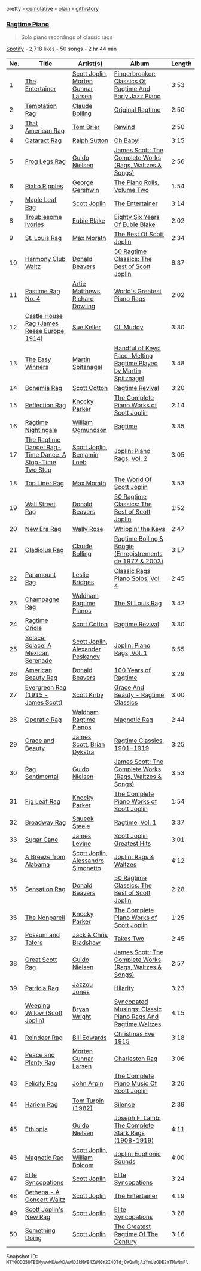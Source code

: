 pretty - [cumulative](/playlists/cumulative/37i9dQZF1DX0Qrm1eJnnVv.md) - [plain](/playlists/plain/37i9dQZF1DX0Qrm1eJnnVv) - [githistory](https://github.githistory.xyz/mackorone/spotify-playlist-archive/blob/main/playlists/plain/37i9dQZF1DX0Qrm1eJnnVv)

### [Ragtime Piano](https://open.spotify.com/playlist/37i9dQZF1DX0Qrm1eJnnVv)

> Solo piano recordings of classic rags

[Spotify](https://open.spotify.com/user/spotify) - 2,718 likes - 50 songs - 2 hr 44 min

| No. | Title | Artist(s) | Album | Length |
|---|---|---|---|---|
| 1 | [The Entertainer](https://open.spotify.com/track/6DWIm1TfM9WiCNQeLbbAsd) | [Scott Joplin](https://open.spotify.com/artist/5FgkTUuCNKDlilidPvZqOq), [Morten Gunnar Larsen](https://open.spotify.com/artist/0abhXJIOH1NqbsXLaZD2DI) | [Fingerbreaker: Classics Of Ragtime And Early Jazz Piano](https://open.spotify.com/album/3PnN5AHFAONQAXr5OEjrmJ) | 3:53 |
| 2 | [Temptation Rag](https://open.spotify.com/track/5dSayG6yo6erxGYIiZPEhN) | [Claude Bolling](https://open.spotify.com/artist/17YFYixTwkosluOZZJWhjb) | [Original Ragtime](https://open.spotify.com/album/5FySxwKiaVp9QkdP2fGQTm) | 2:50 |
| 3 | [That American Rag](https://open.spotify.com/track/1PayBvFJAeaQl6PcHRu7H0) | [Tom Brier](https://open.spotify.com/artist/1MS1jbrxtz1iQg1Gl0z7kL) | [Rewind](https://open.spotify.com/album/3c3KuxBqiBX4fmHYV7sit5) | 2:50 |
| 4 | [Cataract Rag](https://open.spotify.com/track/0DIwS1czdks5yDr8WiDvOx) | [Ralph Sutton](https://open.spotify.com/artist/78vaS34w6HBZi3epzpfTz9) | [Oh Baby!](https://open.spotify.com/album/2haJcfX8gbvfDHQLGT89ry) | 3:15 |
| 5 | [Frog Legs Rag](https://open.spotify.com/track/0IoqpZ55F042xPuYCbP7NG) | [Guido Nielsen](https://open.spotify.com/artist/2hk0CLU0IghkuxFs4jx8ZU) | [James Scott: The Complete Works \(Rags, Waltzes & Songs\)](https://open.spotify.com/album/0j118C9e7zYtG2bV8JdiI4) | 2:56 |
| 6 | [Rialto Ripples](https://open.spotify.com/track/1qIThzIpVP8GyTx8Y6lu5g) | [George Gershwin](https://open.spotify.com/artist/1YuknfkSYTTbolRpwZBOv4) | [The Piano Rolls, Volume Two](https://open.spotify.com/album/5m3U1X9I0oltjme3PeFTlq) | 1:54 |
| 7 | [Maple Leaf Rag](https://open.spotify.com/track/1JfXcv0wnppRHlnkHcULVV) | [Scott Joplin](https://open.spotify.com/artist/5FgkTUuCNKDlilidPvZqOq) | [The Entertainer](https://open.spotify.com/album/55nzutI0vd4NmGeZHOinuz) | 3:14 |
| 8 | [Troublesome Ivories](https://open.spotify.com/track/1X2NYWrWmpIbs5ALWeZ6Iy) | [Eubie Blake](https://open.spotify.com/artist/35Y7WdrKm5TItu5yHOJ69U) | [Eighty Six Years Of Eubie Blake](https://open.spotify.com/album/5CKfWa3U9PeFEuBhgGBhJX) | 2:02 |
| 9 | [St\. Louis Rag](https://open.spotify.com/track/58NvSG4gwrmAfoXedtU7YK) | [Max Morath](https://open.spotify.com/artist/34Mreq5fPf8HWbVhNFTJIF) | [The Best Of Scott Joplin](https://open.spotify.com/album/300iEB8P24hhTozzVI2Mfl) | 2:34 |
| 10 | [Harmony Club Waltz](https://open.spotify.com/track/1nu5TP1IQQKdVtp4eZYPGW) | [Donald Beavers](https://open.spotify.com/artist/5Ecn8b9b3epJp9etNNZSg5) | [50 Ragtime Classics: The Best of Scott Joplin](https://open.spotify.com/album/2EoRBT3U0HLCnbWl7swfXY) | 6:37 |
| 11 | [Pastime Rag No\. 4](https://open.spotify.com/track/62KHXPpRjwi3HPPOO2MmHG) | [Artie Matthews](https://open.spotify.com/artist/2KIguemK1D0eYCp8ZNMlIL), [Richard Dowling](https://open.spotify.com/artist/7JWgPh8XaVXPsaqbSyOL77) | [World's Greatest Piano Rags](https://open.spotify.com/album/0wVhPHbbIBmNKVbQdvI9tQ) | 2:02 |
| 12 | [Castle House Rag \(James Reese Europe, 1914\)](https://open.spotify.com/track/07ZKL0jVrjxD1DqxizHXSL) | [Sue Keller](https://open.spotify.com/artist/1LjB5pWtBa02kIACdPb6tx) | [Ol' Muddy](https://open.spotify.com/album/4N3q6DQATMXo0Bj5z9DQwe) | 3:30 |
| 13 | [The Easy Winners](https://open.spotify.com/track/2JG7qkeDRvk7QA8CKZBXsJ) | [Martin Spitznagel](https://open.spotify.com/artist/2FANFYc7uOUVwemb0jm9vX) | [Handful of Keys: Face\-Melting Ragtime Played by Martin Spitznagel](https://open.spotify.com/album/2eDQ5CG2GFO7tClYNS9S9b) | 3:48 |
| 14 | [Bohemia Rag](https://open.spotify.com/track/036qpba8Fn5TspX2QrN8wO) | [Scott Cotton](https://open.spotify.com/artist/4akQiTcM2tYyt9y5ijVBzU) | [Ragtime Revival](https://open.spotify.com/album/1PgJncp4RezmMO006IYusf) | 3:20 |
| 15 | [Reflection Rag](https://open.spotify.com/track/1spkEBNNlnXvdLXPhznynG) | [Knocky Parker](https://open.spotify.com/artist/5GxGw0V1OnTsb5V4DtnxUY) | [The Complete Piano Works of Scott Joplin](https://open.spotify.com/album/5FG1LBNhmZgxLwYiEKilXe) | 2:14 |
| 16 | [Ragtime Nightingale](https://open.spotify.com/track/6JwN8CvXOJXFMm4pHdx4qX) | [William Ogmundson](https://open.spotify.com/artist/5uDWJuVykK2j91dsIItMhG) | [Ragtime](https://open.spotify.com/album/0UNeYC6icoR0UbvUZD7JYs) | 3:35 |
| 17 | [The Ragtime Dance: Rag\-Time Dance, A Stop\-Time Two Step](https://open.spotify.com/track/7Eqi544QtAAGZ2aITewHzZ) | [Scott Joplin](https://open.spotify.com/artist/5FgkTUuCNKDlilidPvZqOq), [Benjamin Loeb](https://open.spotify.com/artist/67UL1dFPdXgJCBSRRyRGgi) | [Joplin: Piano Rags, Vol\. 2](https://open.spotify.com/album/00hTiYtvFtdxKOiDta1kNU) | 3:05 |
| 18 | [Top Liner Rag](https://open.spotify.com/track/3wQVZKxvSnaSiBaNFX80Od) | [Max Morath](https://open.spotify.com/artist/34Mreq5fPf8HWbVhNFTJIF) | [The World Of Scott Joplin](https://open.spotify.com/album/5hg3Km0IQSIa8I1Q8YB2Pl) | 3:53 |
| 19 | [Wall Street Rag](https://open.spotify.com/track/3hTDYslHMaFW29u4yU07Vb) | [Donald Beavers](https://open.spotify.com/artist/5Ecn8b9b3epJp9etNNZSg5) | [50 Ragtime Classics: The Best of Scott Joplin](https://open.spotify.com/album/2EoRBT3U0HLCnbWl7swfXY) | 1:52 |
| 20 | [New Era Rag](https://open.spotify.com/track/6mBC9LUBJmWkJjiFUk82Se) | [Wally Rose](https://open.spotify.com/artist/29ja2bTYI7u1VtxBTFkhyB) | [Whippin' the Keys](https://open.spotify.com/album/4QoewAeBhDUQSaplJwPHix) | 2:47 |
| 21 | [Gladiolus Rag](https://open.spotify.com/track/1k2cULxRVikKYA97BCcg7F) | [Claude Bolling](https://open.spotify.com/artist/17YFYixTwkosluOZZJWhjb) | [Ragtime Bolling & Boogie \(Enregistrements de 1977 & 2003\)](https://open.spotify.com/album/5Qmz1rdGfyQgpJ16Fvy4rz) | 3:17 |
| 22 | [Paramount Rag](https://open.spotify.com/track/7xaVQzLgWJOLqmgAWBc6h7) | [Leslie Bridges](https://open.spotify.com/artist/7m6HwLg3nTQoO2eVMhiGiw) | [Classic Rags Piano Solos, Vol\. 4](https://open.spotify.com/album/1f1dYTmbEN5a9m0g7va9ul) | 2:45 |
| 23 | [Champagne Rag](https://open.spotify.com/track/0KjbuADnLw2I0TPg7xCj5f) | [Waldham Ragtime Pianos](https://open.spotify.com/artist/0494lwWXTnzzYxlGM8czb5) | [The St Louis Rag](https://open.spotify.com/album/2O2dCZZvsoG97DRpiLG2cv) | 3:42 |
| 24 | [Ragtime Oriole](https://open.spotify.com/track/7jp3NMj2U44WSBGHtjrGGp) | [Scott Cotton](https://open.spotify.com/artist/4akQiTcM2tYyt9y5ijVBzU) | [Ragtime Revival](https://open.spotify.com/album/1PgJncp4RezmMO006IYusf) | 3:30 |
| 25 | [Solace: Solace: A Mexican Serenade](https://open.spotify.com/track/1Rx5e9Sj4Dm7LliHE9ysHP) | [Scott Joplin](https://open.spotify.com/artist/5FgkTUuCNKDlilidPvZqOq), [Alexander Peskanov](https://open.spotify.com/artist/3ign9P0e3deW95GcSEhCBU) | [Joplin: Piano Rags, Vol\. 1](https://open.spotify.com/album/0lNT0wgggNxAUsquXDQX7X) | 6:55 |
| 26 | [American Beauty Rag](https://open.spotify.com/track/69suUSUufKh4IlTRG2t88Z) | [Donald Beavers](https://open.spotify.com/artist/5Ecn8b9b3epJp9etNNZSg5) | [100 Years of Ragtime](https://open.spotify.com/album/5DHHZDFHXM1iBKCvG45ODR) | 3:29 |
| 27 | [Evergreen Rag \(1915 \- James Scott\)](https://open.spotify.com/track/2giECH6eYMtKOEgbPpkttm) | [Scott Kirby](https://open.spotify.com/artist/3bc3Wj307i1SzUmFopUMLM) | [Grace And Beauty \- Ragtime Classics](https://open.spotify.com/album/6oqyXzEQqsfzxBS9vW3ngz) | 3:00 |
| 28 | [Operatic Rag](https://open.spotify.com/track/4b67iD9BqlVYldEVvrrFCv) | [Waldham Ragtime Pianos](https://open.spotify.com/artist/0494lwWXTnzzYxlGM8czb5) | [Magnetic Rag](https://open.spotify.com/album/39papysaDcE6CtF8wjvlAF) | 2:44 |
| 29 | [Grace and Beauty](https://open.spotify.com/track/0TtzBFuB0p0bqsucSbwYaJ) | [James Scott](https://open.spotify.com/artist/4Dzdlxs6xusMPwxmED3CCJ), [Brian Dykstra](https://open.spotify.com/artist/61riwtmBNJSb5iUwiChoCY) | [Ragtime Classics, 1901\-1919](https://open.spotify.com/album/5HQEWztM9JM2jOdXVZpb9b) | 3:25 |
| 30 | [Rag Sentimental](https://open.spotify.com/track/3bG4me64hbVIVO0zAIkohe) | [Guido Nielsen](https://open.spotify.com/artist/2hk0CLU0IghkuxFs4jx8ZU) | [James Scott: The Complete Works \(Rags, Waltzes & Songs\)](https://open.spotify.com/album/0j118C9e7zYtG2bV8JdiI4) | 3:53 |
| 31 | [Fig Leaf Rag](https://open.spotify.com/track/1yMqt5habP5GQsll993r1D) | [Knocky Parker](https://open.spotify.com/artist/5GxGw0V1OnTsb5V4DtnxUY) | [The Complete Piano Works of Scott Joplin](https://open.spotify.com/album/5FG1LBNhmZgxLwYiEKilXe) | 1:54 |
| 32 | [Broadway Rag](https://open.spotify.com/track/70DWx9b7tUII9NTYjN0mvb) | [Squeek Steele](https://open.spotify.com/artist/4rrv3sg8daehyeV8xnOnrF) | [Ragtime, Vol\. 1](https://open.spotify.com/album/3Utz9OLTlkaNYDjHX2R7YK) | 3:37 |
| 33 | [Sugar Cane](https://open.spotify.com/track/6Z6oioQU909D5BbfdU4rss) | [James Levine](https://open.spotify.com/artist/4qFQgEF1rg6a9WvJM0MQIa) | [Scott Joplin Greatest Hits](https://open.spotify.com/album/5fFPJzOXH8gdxuodz1EsAD) | 3:01 |
| 34 | [A Breeze from Alabama](https://open.spotify.com/track/0CU9oRq6jUw5WE0fN7Epdn) | [Scott Joplin](https://open.spotify.com/artist/5FgkTUuCNKDlilidPvZqOq), [Alessandro Simonetto](https://open.spotify.com/artist/0xFkYOINLkXFgPAAAa9Pwk) | [Joplin: Rags & Waltzes](https://open.spotify.com/album/0ewUAHaISymm0ywE1FdAKX) | 4:12 |
| 35 | [Sensation Rag](https://open.spotify.com/track/2PtZyMXdMvbimCmx9v6j8O) | [Donald Beavers](https://open.spotify.com/artist/5Ecn8b9b3epJp9etNNZSg5) | [50 Ragtime Classics: The Best of Scott Joplin](https://open.spotify.com/album/2EoRBT3U0HLCnbWl7swfXY) | 2:28 |
| 36 | [The Nonpareil](https://open.spotify.com/track/0hFZqcLNnXjFz14gZj34Hk) | [Knocky Parker](https://open.spotify.com/artist/5GxGw0V1OnTsb5V4DtnxUY) | [The Complete Piano Works of Scott Joplin](https://open.spotify.com/album/5FG1LBNhmZgxLwYiEKilXe) | 1:25 |
| 37 | [Possum and Taters](https://open.spotify.com/track/2TfcBFuqV3vOfaCJKVifAB) | [Jack & Chris Bradshaw](https://open.spotify.com/artist/5XlcJcvLov5rq4hXjxy3py) | [Takes Two](https://open.spotify.com/album/4z0K2p0J1DV7cLsOP3Bk6O) | 2:45 |
| 38 | [Great Scott Rag](https://open.spotify.com/track/6PeVR3vNkWhXlPT7v0yed6) | [Guido Nielsen](https://open.spotify.com/artist/2hk0CLU0IghkuxFs4jx8ZU) | [James Scott: The Complete Works \(Rags, Waltzes & Songs\)](https://open.spotify.com/album/0j118C9e7zYtG2bV8JdiI4) | 2:57 |
| 39 | [Patricia Rag](https://open.spotify.com/track/6A431z6iC8Lk8880VEEEG6) | [Jazzou Jones](https://open.spotify.com/artist/0RuY3axETsXyKXHHO0hpKv) | [Hilarity](https://open.spotify.com/album/2e91VHqCOu9juKYJVCHVR4) | 3:23 |
| 40 | [Weeping Willow \(Scott Joplin\)](https://open.spotify.com/track/5STf3aWfQmVQmv5VPzxS1N) | [Bryan Wright](https://open.spotify.com/artist/03KJxEQYBqhmSqdqI1tEgf) | [Syncopated Musings: Classic Piano Rags And Ragtime Waltzes](https://open.spotify.com/album/7b8BlvfYIPvB31z8XxfXx3) | 4:15 |
| 41 | [Reindeer Rag](https://open.spotify.com/track/3fyYH2qSoxabCNsFLRF1Rz) | [Bill Edwards](https://open.spotify.com/artist/4nwMcAEEwpBDueIkUK65SN) | [Christmas Eve 1915](https://open.spotify.com/album/1YMw838UtJYBBzhCLDMT4C) | 3:18 |
| 42 | [Peace and Plenty Rag](https://open.spotify.com/track/7G3GHUoDuOBoTrHP04VMDj) | [Morten Gunnar Larsen](https://open.spotify.com/artist/0abhXJIOH1NqbsXLaZD2DI) | [Charleston Rag](https://open.spotify.com/album/47f969oRBPbmRfS6jdVXQE) | 3:06 |
| 43 | [Felicity Rag](https://open.spotify.com/track/3qyqMVspq0B4f3MGZwVG2G) | [John Arpin](https://open.spotify.com/artist/6OMykuv92hzqoSZAzcSdg1) | [The Complete Piano Music Of Scott Joplin](https://open.spotify.com/album/1Ylmy8lsNu3LIlGqYCdUhZ) | 3:26 |
| 44 | [Harlem Rag](https://open.spotify.com/track/3NcbV4lOWtvMZuyiWk4pt9) | [Tom Turpin \(1982\)](https://open.spotify.com/artist/0fFUpKXdGhkHH9TaPLUqJr) | [Silence](https://open.spotify.com/album/34pIdHeTwx6rNUuIUQ97hP) | 2:39 |
| 45 | [Ethiopia](https://open.spotify.com/track/6vKrEa3NCMxkGstSrBI71I) | [Guido Nielsen](https://open.spotify.com/artist/2hk0CLU0IghkuxFs4jx8ZU) | [Joseph F\. Lamb: The Complete Stark Rags \(1908\-1919\)](https://open.spotify.com/album/0b5ts7qqK1ovw09OJFOUiv) | 4:11 |
| 46 | [Magnetic Rag](https://open.spotify.com/track/1m94dz2zFqNXncBdwgy1Vh) | [Scott Joplin](https://open.spotify.com/artist/5FgkTUuCNKDlilidPvZqOq), [William Bolcom](https://open.spotify.com/artist/0Uj2XBKJsuZZsf5xSEPfmS) | [Joplin: Euphonic Sounds](https://open.spotify.com/album/5kWfWl6MTHPt7EnZGWSrmz) | 4:00 |
| 47 | [Elite Syncopations](https://open.spotify.com/track/3NqrNRSNIAPZ7Q9xv7FAPA) | [Scott Joplin](https://open.spotify.com/artist/5FgkTUuCNKDlilidPvZqOq) | [Elite Syncopations](https://open.spotify.com/album/1QHrpvRzwEupSHU38lppez) | 3:24 |
| 48 | [Bethena \- A Concert Waltz](https://open.spotify.com/track/5WjcpTSFtdziv49MXLKoDy) | [Scott Joplin](https://open.spotify.com/artist/5FgkTUuCNKDlilidPvZqOq) | [The Entertainer](https://open.spotify.com/album/55nzutI0vd4NmGeZHOinuz) | 4:19 |
| 49 | [Scott Joplin's New Rag](https://open.spotify.com/track/49uqrtWArmME93qBRrHamC) | [Scott Joplin](https://open.spotify.com/artist/5FgkTUuCNKDlilidPvZqOq) | [Elite Syncopations](https://open.spotify.com/album/1QHrpvRzwEupSHU38lppez) | 3:28 |
| 50 | [Something Doing](https://open.spotify.com/track/5A35y6b1dGEbkMFBGFmCFQ) | [Scott Joplin](https://open.spotify.com/artist/5FgkTUuCNKDlilidPvZqOq) | [The Greatest Ragtime Of The Century](https://open.spotify.com/album/2BTwlNNLlpPL9jwQzYzFNj) | 3:16 |

Snapshot ID: `MTY0ODQ5OTE0MywwMDAwMDAwMDJkMWE4ZWM0Y2I4OTdjOWQwMjAzYmUzODE2YTMwNmFl`
